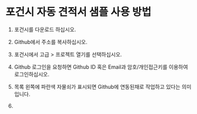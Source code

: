 # 포건시 자동 견적서 샘플 사용 방법

1. 포건시를 다운로드 하십시오.

2. Github에서 주소를 복사하십시오.

3. 포건시에서 고급 > 프로젝트 열기를 선택하십시오.

4. Github 로그인을 요청하면 Github ID 혹은 Email과 암호/개인접근키를 이용하여 로그인하십시오.

5. 목록 왼쪽에 파란색 자물쇠가 표시되면 Github에 연동된채로 작업하고 있다는 의미입니다.
6. 
